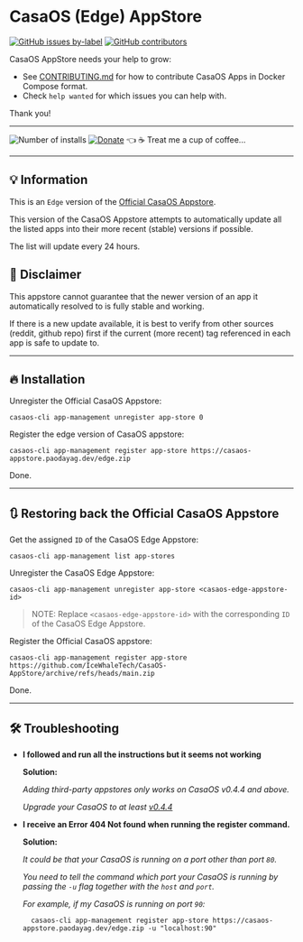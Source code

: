 # CasaOS (Edge) AppStore

[![GitHub issues by-label](https://img.shields.io/github/issues/IceWhaleTech/CasaOS-AppStore/help%20wanted?label=help%20wanted&style=for-the-badge)](https://github.com/IceWhaleTech/CasaOS-AppStore/issues?q=is%3Aissue+is%3Aopen+label%3A%22help+wanted%22) [![GitHub contributors](https://img.shields.io/github/contributors/IceWhaleTech/CasaOS-AppStore?style=for-the-badge)](https://github.com/IceWhaleTech/CasaOS-AppStore/graphs/contributors)

CasaOS AppStore needs your help to grow:

- See [CONTRIBUTING.md](https://github.com/IceWhaleTech/CasaOS-AppStore/blob/main/CONTRIBUTING.md) for how to contribute CasaOS Apps in Docker Compose format.
- Check `help wanted` for which issues you can help with.

Thank you!

---

![Number of installs](https://counter.paodayag.dev/badge/edge?silent=true&label=Installs) [![Donate](https://img.shields.io/badge/Donate-PayPal-green.svg)](https://www.paypal.com/cgi-bin/webscr?cmd=_s-xclick&hosted_button_id=RYAFEWHVZCZ62) 👈 ☕ Treat me a cup of coffee...

---
## 💡 Information

This is an `Edge` version of the [Official CasaOS Appstore](https://github.com/IceWhaleTech/CasaOS-AppStore/blob/main/CONTRIBUTING.md). 

This version of the CasaOS Appstore attempts to automatically update all the listed apps into their more recent (stable) versions if possible.

The list will update every 24 hours.

## 🚨 Disclaimer

This appstore cannot guarantee that the newer version of an app it automatically resolved to is fully stable and working. 

If there is a new update available, it is best to verify from other sources (reddit, github repo) first if the current (more recent) tag referenced in each app is safe to update to.

---

## 🔥 Installation

Unregister the Official CasaOS Appstore:

    casaos-cli app-management unregister app-store 0

Register the edge version of CasaOS appstore:

    casaos-cli app-management register app-store https://casaos-appstore.paodayag.dev/edge.zip

Done.


---
## 🔃 Restoring back the Official CasaOS Appstore

Get the assigned `ID` of the CasaOS Edge Appstore:

    casaos-cli app-management list app-stores

Unregister the  CasaOS Edge Appstore:

    casaos-cli app-management unregister app-store <casaos-edge-appstore-id>

> NOTE: Replace `<casaos-edge-appstore-id>` with the corresponding `ID` of the CasaOS Edge Appstore.

Register the Official CasaOS appstore:

    casaos-cli app-management register app-store https://github.com/IceWhaleTech/CasaOS-AppStore/archive/refs/heads/main.zip

Done.

---

## 🛠 Troubleshooting

* **I followed and run all the instructions but it seems not working**

    **Solution:** 
    
    _Adding third-party appstores only works on CasaOS v0.4.4 and above._
    
    _Upgrade your CasaOS to at least [v0.4.4](https://blog.casaos.io/blog/23.html)_

* **I receive an Error 404 Not found when running the register command.**

    **Solution:**
    
    _It could be that your CasaOS is running on a port other than port `80`._ 
    
    _You need to tell the command which port your CasaOS is running by passing the `-u` flag together with the `host` and `port`._

    _For example, if my CasaOS is running on port `90`:_

        casaos-cli app-management register app-store https://casaos-appstore.paodayag.dev/edge.zip -u "localhost:90"

<!-- ALL-CONTRIBUTORS-LIST:START - Do not remove or modify this section -->
<!-- prettier-ignore-start -->
<!-- markdownlint-disable -->

<!-- markdownlint-restore -->
<!-- prettier-ignore-end -->

<!-- ALL-CONTRIBUTORS-LIST:END -->
